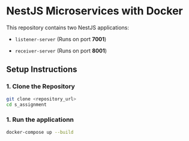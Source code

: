 # NestJS Microservices with Docker

This repository contains two NestJS applications:
- `listener-server` (Runs on port **7001**)
  
- `receiver-server` (Runs on port **8001**)

## Setup Instructions

### 1. Clone the Repository
```sh
git clone <repository_url>
cd s_assignment
```


### 1. Run the applicationn
```sh
docker-compose up --build
```

